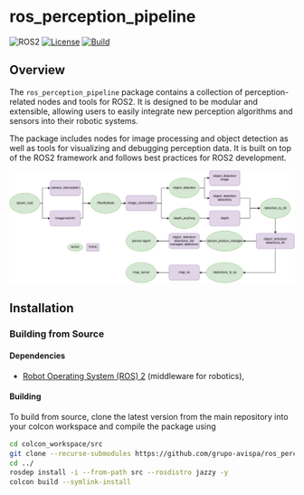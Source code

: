 # ros_perception_pipeline

![ROS2](https://img.shields.io/badge/ros2-jazzy-blue?logo=ros&logoColor=white)
[![License](https://img.shields.io/badge/License-Apache%202.0-green.svg)](https://opensource.org/licenses/Apache-2.0)
[![Build](https://github.com/grupo-avispa/ros_perception_pipeline/actions/workflows/build.yml/badge.svg?branch=main)](https://github.com/grupo-avispa/ros_perception_pipeline/actions/workflows/build.yml)


## Overview

The `ros_perception_pipeline` package contains a collection of perception-related nodes and tools for ROS2. It is designed to be modular and extensible, allowing users to easily integrate new perception algorithms and sensors into their robotic systems.

The package includes nodes for image processing and object detection as well as tools for visualizing and debugging perception data. It is built on top of the ROS2 framework and follows best practices for ROS2 development.


![Architecture](doc/architecture.png) 

## Installation

### Building from Source

#### Dependencies

- [Robot Operating System (ROS) 2](https://docs.ros.org/en/jazzy/) (middleware for robotics),

#### Building

To build from source, clone the latest version from the main repository into your colcon workspace and compile the package using

```bash
cd colcon_workspace/src
git clone --recurse-submodules https://github.com/grupo-avispa/ros_perception_pipeline.git
cd ../
rosdep install -i --from-path src --rosdistro jazzy -y
colcon build --symlink-install
```